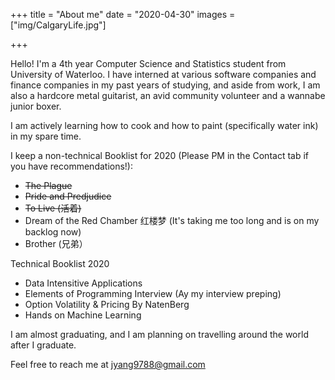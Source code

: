 +++
title = "About me"
date = "2020-04-30"
images = ["img/CalgaryLife.jpg"]

+++

Hello! I'm a 4th year Computer Science and Statistics student from University of Waterloo. I have interned at various software companies and finance companies in my past years of studying, and aside from work, I am also a hardcore metal guitarist, an avid community volunteer and a wannabe junior boxer.

I am actively learning how to cook and how to paint (specifically water ink) in my spare time. 

I keep a non-technical Booklist for 2020 (Please PM in the Contact tab if you have recommendations!):

* ~~The Plague~~  
* ~~Pride and Predjudice~~
* ~~To Live (活着)~~
* Dream of the Red Chamber 红楼梦 (It's taking me too long and is on my backlog now)
* Brother (兄弟）

Technical Booklist 2020
* Data Intensitive Applications 
* Elements of Programming Interview (Ay my interview preping)
* Option Volatility & Pricing By NatenBerg
* Hands on Machine Learning 

I am almost graduating, and I am planning on travelling around the world after I graduate. 

Feel free to reach me at jyang9788@gmail.com 


